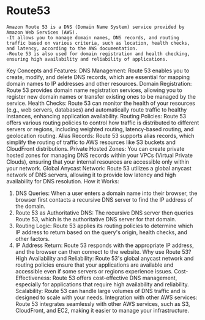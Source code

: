 # Route53

```
Amazon Route 53 is a DNS (Domain Name System) service provided by Amazon Web Services (AWS).
-It allows you to manage domain names, DNS records, and routing traffic based on various criteria, such as location, health checks, and latency, according to the AWS documentation.
-Route 53 is also used for domain registration and health checking, ensuring high availability and reliability of applications. 
```
Key Concepts and Features:
DNS Management:
Route 53 enables you to create, modify, and delete DNS records, which are essential for mapping domain names to IP addresses and other resources. 
Domain Registration:
Route 53 provides domain name registration services, allowing you to register new domain names or transfer existing ones to be managed by the service. 
Health Checks:
Route 53 can monitor the health of your resources (e.g., web servers, databases) and automatically route traffic to healthy instances, enhancing application availability. 
Routing Policies:
Route 53 offers various routing policies to control how traffic is distributed to different servers or regions, including weighted routing, latency-based routing, and geolocation routing. 
Alias Records:
Route 53 supports alias records, which simplify the routing of traffic to AWS resources like S3 buckets and CloudFront distributions. 
Private Hosted Zones:
You can create private hosted zones for managing DNS records within your VPCs (Virtual Private Clouds), ensuring that your internal resources are accessible only within your network. 
Global Anycast Network:
Route 53 utilizes a global anycast network of DNS servers, allowing it to provide low latency and high availability for DNS resolution. 
How it Works:
1. DNS Queries:
When a user enters a domain name into their browser, the browser first contacts a recursive DNS server to find the IP address of the domain. 
2. Route 53 as Authoritative DNS:
The recursive DNS server then queries Route 53, which is the authoritative DNS server for that domain. 
3. Routing Logic:
Route 53 applies its routing policies to determine which IP address to return based on the query's origin, health checks, and other factors. 
4. IP Address Return:
Route 53 responds with the appropriate IP address, and the browser can then connect to the website. 
Why use Route 53?
High Availability and Reliability:
Route 53's global anycast network and routing policies ensure that your applications are available and accessible even if some servers or regions experience issues. 
Cost-Effectiveness:
Route 53 offers cost-effective DNS management, especially for applications that require high availability and reliability. 
Scalability:
Route 53 can handle large volumes of DNS traffic and is designed to scale with your needs. 
Integration with other AWS services:
Route 53 integrates seamlessly with other AWS services, such as S3, CloudFront, and EC2, making it easier to manage your infrastructure. 

